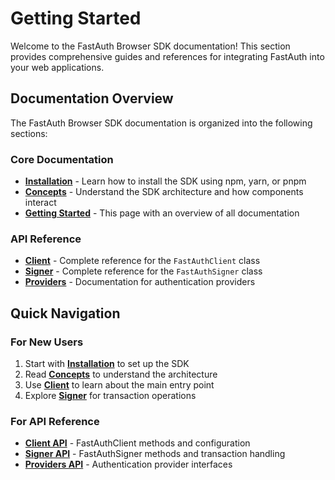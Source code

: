 # Getting Started

Welcome to the FastAuth Browser SDK documentation! This section provides comprehensive guides and references for integrating FastAuth into your web applications.

## Documentation Overview

The FastAuth Browser SDK documentation is organized into the following sections:

### Core Documentation

- **[Installation](./installation.md)** - Learn how to install the SDK using npm, yarn, or pnpm
- **[Concepts](./concepts.md)** - Understand the SDK architecture and how components interact
- **[Getting Started](./getting-started.md)** - This page with an overview of all documentation

### API Reference

- **[Client](./client.md)** - Complete reference for the `FastAuthClient` class
- **[Signer](./signer.md)** - Complete reference for the `FastAuthSigner` class
- **[Providers](./providers.md)** - Documentation for authentication providers

## Quick Navigation

### For New Users

1. Start with **[Installation](./installation.md)** to set up the SDK
2. Read **[Concepts](./concepts.md)** to understand the architecture
3. Use **[Client](./client.md)** to learn about the main entry point
4. Explore **[Signer](./signer.md)** for transaction operations

### For API Reference

- **[Client API](./client.md)** - FastAuthClient methods and configuration
- **[Signer API](./signer.md)** - FastAuthSigner methods and transaction handling
- **[Providers API](./providers.md)** - Authentication provider interfaces
